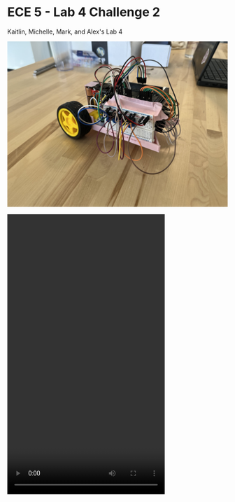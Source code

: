 # ECE 5 - Lab 4 Challenge 2

Kaitlin, Michelle, Mark, and Alex's Lab 4

![Image](lab4.jpeg)

<video width="360" height="640" controls>
  <source src="ECE 5 Lab 4 Part 3.mp4" type="video/mp4">
  Your browser does not support the video tag.
</video>
